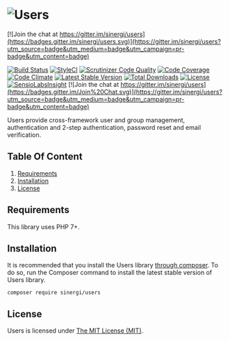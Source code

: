 # ![Users](https://rawgit.com/sinergi/users/master/users-logo.svg "Users")

[![Join the chat at https://gitter.im/sinergi/users](https://badges.gitter.im/sinergi/users.svg)](https://gitter.im/sinergi/users?utm_source=badge&utm_medium=badge&utm_campaign=pr-badge&utm_content=badge)

[![Build Status](https://api.travis-ci.org/sinergi/users.svg?branch=master)](https://travis-ci.org/sinergi/users)
[![StyleCI](https://styleci.io/repos/)](https://styleci.io/)
[![Scrutinizer Code Quality](https://scrutinizer-ci.com/g/sinergi/users/badges/quality-score.png?b=master)](https://scrutinizer-ci.com/g/sinergi/users/?branch=master)
[![Code Coverage](https://scrutinizer-ci.com/g/sinergi/users/badges/coverage.png?b=master)](https://scrutinizer-ci.com/g/sinergi/users/?branch=master)
[![Code Climate](https://codeclimate.com/github/sinergi/users/badges/gpa.svg)](https://codeclimate.com/github/sinergi/users)
[![Latest Stable Version](http://img.shields.io/packagist/v/sinergi/users.svg?style=flat)](https://packagist.org/packages/sinergi/users)
[![Total Downloads](https://img.shields.io/packagist/dt/sinergi/users.svg?style=flat)](https://packagist.org/packages/sinergi/users)
[![License](https://img.shields.io/packagist/l/sinergi/users.svg?style=flat)](https://packagist.org/packages/sinergi/users)
[![SensioLabsInsight](https://insight.sensiolabs.com/projects/22e29343-ee01-4cd1-8796-c19152c3c195/mini.png)](https://insight.sensiolabs.com/projects/22e29343-ee01-4cd1-8796-c19152c3c195)
[![Join the chat at https://gitter.im/sinergi/users](https://badges.gitter.im/Join%20Chat.svg)](https://gitter.im/sinergi/users?utm_source=badge&utm_medium=badge&utm_campaign=pr-badge&utm_content=badge)

Users provide cross-framework user and group management, authentication and 2-step authentication, 
password reset and email verification.

## Table Of Content

1. [Requirements](#requirements)
2. [Installation](#installation)
3. [License](#license-section)

<a name="requirements"></a>
## Requirements

This library uses PHP 7+.

<a name="installation"></a>
## Installation

It is recommended that you install the Users library [through composer](http://getcomposer.org/). To do so,
run the Composer command to install the latest stable version of Users library.

```shell
composer require sinergi/users
```

<a name="license-section"></a>
## License

Users is licensed under [The MIT License (MIT)](LICENSE).
